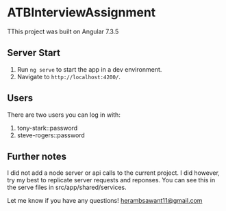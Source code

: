 # ATBInterviewAssignment

TThis project was built on Angular 7.3.5

## Server Start

1. Run `ng serve` to start the app in a dev environment.
2. Navigate to `http://localhost:4200/`.

## Users

There are two users you can log in with:
1. tony-stark::password
2. steve-rogers::password

## Further notes

I did not add a node server or api calls to the current project. I did however, try my best to replicate server requests and reponses. You can see this in the serve files in src/app/shared/services.

Let me know if you have any questions! herambsawant11@gmail.com
